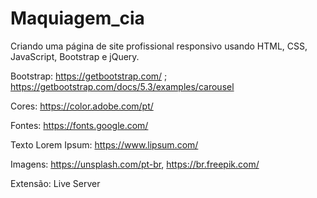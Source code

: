 # Maquiagem_cia
Criando uma página de site profissional responsivo usando HTML, CSS, JavaScript, Bootstrap e jQuery.

Bootstrap: https://getbootstrap.com/ ; https://getbootstrap.com/docs/5.3/examples/carousel

Cores: https://color.adobe.com/pt/

Fontes: https://fonts.google.com/

Texto Lorem Ipsum: https://www.lipsum.com/

Imagens: https://unsplash.com/pt-br, https://br.freepik.com/

Extensão: Live Server